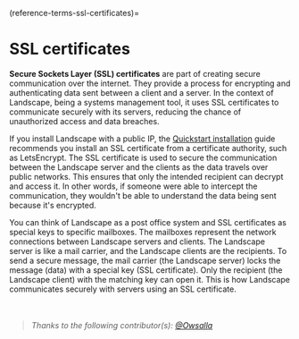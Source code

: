 (reference-terms-ssl-certificates)=
# SSL certificates

**Secure Sockets Layer (SSL) certificates** are part of creating secure communication over the internet. They provide a process for encrypting and authenticating data sent between a client and a server. In the context of Landscape, being a systems management tool, it uses SSL certificates to communicate securely with its servers, reducing the chance of unauthorized access and data breaches.

If you install Landscape with a public IP, the [Quickstart installation](/how-to-guides/landscape-installation-and-set-up/quickstart-installation) guide recommends you install an SSL certificate from a certificate authority, such as LetsEncrypt. The SSL certificate is used to secure the communication between the Landscape server and the clients as the data travels over public networks. This ensures that only the intended recipient can decrypt and access it. In other words, if someone were able to intercept the communication, they wouldn't be able to understand the data being sent because it's encrypted.

You can think of Landscape as a post office system and SSL certificates as special keys to specific mailboxes. The mailboxes represent the network connections between Landscape servers and clients. The Landscape server is like a mail carrier, and the Landscape clients are the recipients. To send a secure message, the mail carrier (the Landscape server) locks the message (data) with a special key (SSL certificate). Only the recipient (the Landscape client) with the matching key can open it. This is how Landscape communicates securely with servers using an SSL certificate.
<br>
<br>
<br>

> *Thanks to the following contributor(s): [@Owsalla](https://github.com/Owslla)*

